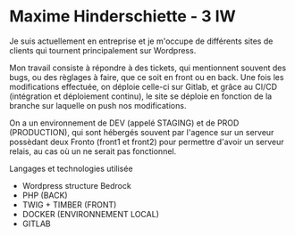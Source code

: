 # Maxime Hinderschiette - 3 IW

Je suis actuellement en entreprise et je m'occupe de différents sites de clients qui tournent principalement sur Wordpress.

Mon travail consiste à répondre à des tickets, qui mentionnent souvent des bugs, ou des règlages à faire, que ce soit en front ou en back. Une fois les modifications effectuée, on déploie celle-ci sur Gitlab, et grâce au CI/CD (intégration et déploiement continu), le site se déploie en fonction de la branche sur laquelle on push nos modifications.

On a un environnement de DEV (appelé STAGING) et de PROD (PRODUCTION), qui sont hébergés souvent par l'agence sur un serveur possèdant deux Fronto (front1 et front2) pour permettre d'avoir un serveur relais, au cas où un ne serait pas fonctionnel.

Langages et technologies utilisée

- Wordpress structure Bedrock
- PHP (BACK)
- TWIG + TIMBER (FRONT)
- DOCKER (ENVIRONNEMENT LOCAL)
- GITLAB
